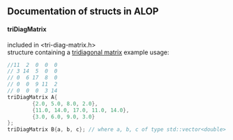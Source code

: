 ## Documentation of structs in ALOP

#### triDiagMatrix
included in <tri-diag-matrix.h>  
structure containing a [tridiagonal matrix](https://en.wikipedia.org/wiki/Tridiagonal_matrix)
example usage:
```cpp
//11  2  0  0  0
// 3 14  5  0  0
// 0  6 17  8  0
// 0  0  9 11  2
// 0  0  0  3 14
triDiagMatrix A{
		{2.0, 5.0, 8.0, 2.0},
		{11.0, 14.0, 17.0, 11.0, 14.0},
		{3.0, 6.0, 9.0, 3.0}
};
triDiagMatrix B{a, b, c}; // where a, b, c of type std::vector<double> are the diagonals
```